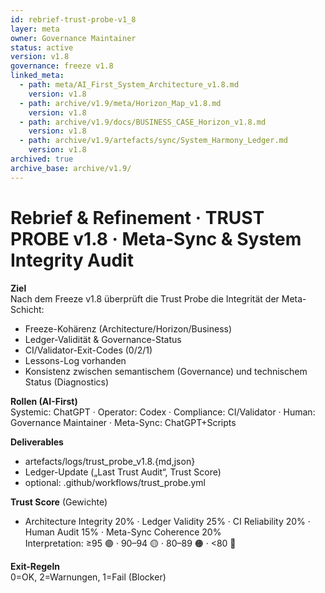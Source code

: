 ```yaml
---
id: rebrief-trust-probe-v1_8
layer: meta
owner: Governance Maintainer
status: active
version: v1.8
governance: freeze v1.8
linked_meta:
  - path: meta/AI_First_System_Architecture_v1.8.md
    version: v1.8
  - path: archive/v1.9/meta/Horizon_Map_v1.8.md
    version: v1.8
  - path: archive/v1.9/docs/BUSINESS_CASE_Horizon_v1.8.md
    version: v1.8
  - path: archive/v1.9/artefacts/sync/System_Harmony_Ledger.md
    version: v1.8
archived: true
archive_base: archive/v1.9/
---
```


# Rebrief & Refinement · TRUST PROBE v1.8 · Meta-Sync & System Integrity Audit

**Ziel**  
Nach dem Freeze v1.8 überprüft die Trust Probe die Integrität der Meta-Schicht:
- Freeze-Kohärenz (Architecture/Horizon/Business)
- Ledger-Validität & Governance-Status
- CI/Validator-Exit-Codes (0/2/1)
- Lessons-Log vorhanden
- Konsistenz zwischen semantischem (Governance) und technischem Status (Diagnostics)

**Rollen (AI-First)**  
Systemic: ChatGPT · Operator: Codex · Compliance: CI/Validator · Human: Governance Maintainer · Meta-Sync: ChatGPT+Scripts

**Deliverables**  
- artefacts/logs/trust_probe_v1.8.{md,json}  
- Ledger-Update („Last Trust Audit“, Trust Score)  
- optional: .github/workflows/trust_probe.yml

**Trust Score** (Gewichte)  
- Architecture Integrity 20% · Ledger Validity 25% · CI Reliability 20% · Human Audit 15% · Meta-Sync Coherence 20%  
Interpretation: ≥95 🟢 · 90–94 🟡 · 80–89 🟠 · <80 🔴

**Exit-Regeln**  
0=OK, 2=Warnungen, 1=Fail (Blocker)
